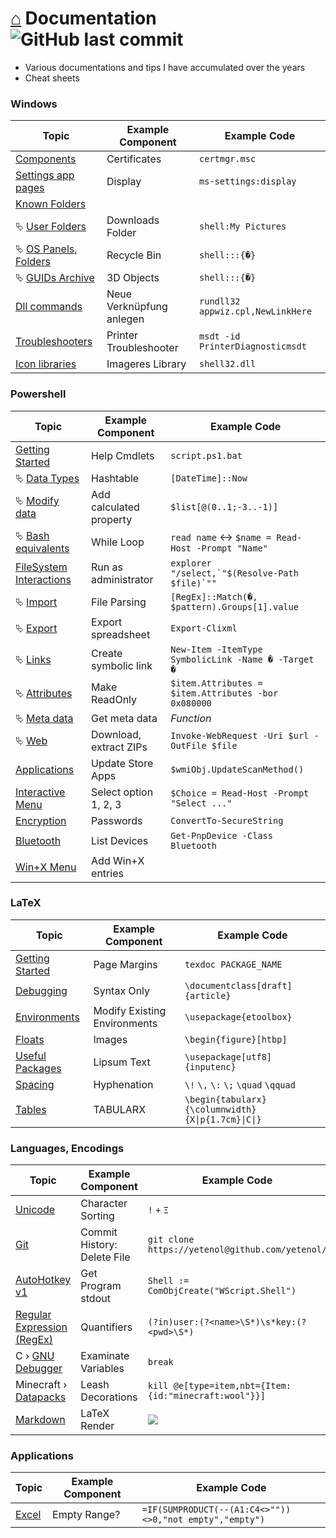 # [⌂](README.md) Documentation ![GitHub last commit](https://img.shields.io/github/last-commit/yetenol/doc?color=white)

- Various documentations and tips I have accumulated over the years
- Cheat sheets

### Windows

| Topic                                                     | Example Component        | Example Code                      |
| --------------------------------------------------------- | ------------------------ | --------------------------------- |
| [Components](windows/components.md)                       | Certificates             | `certmgr.msc`                     |
| [Settings app pages](windows/settings.md)                 | Display                  | `ms-settings:display`             |
| [Known Folders](windows/known-folders/known-folders.md)   |                          |                                   |
| ⮱ [User Folders](windows/known-folders/user-folders.md)   | Downloads Folder         | `shell:My Pictures`               |
| ⮱ [OS Panels, Folders](windows/known-folders/guids.md)    | Recycle Bin              | `shell:::{�}`                     |
| ⮱ [GUIDs Archive](windows/known-folders/guids-archive.md) | 3D Objects               | `shell:::{�}`                     |
| [Dll commands](windows/dll.md)                            | Neue Verknüpfung anlegen | `rundll32 appwiz.cpl,NewLinkHere` |
| [Troubleshooters](windows/troubleshooters.md)             | Printer Troubleshooter   | `msdt -id PrinterDiagnosticmsdt`  |
| [Icon libraries](windows/icons.md)                        | Imageres Library         | `shell32.dll`                     |


### Powershell

| Topic                                                          | Example Component       | Example Code                                        |
| -------------------------------------------------------------- | ----------------------- | --------------------------------------------------- |
| [Getting Started](powershell/powershell.md)                    | Help Cmdlets            | `script.ps1.bat`                                    |
| ⮱ [Data Types](powershell/data-types.md)                       | Hashtable               | `[DateTime]::Now`                                   |
| ⮱ [Modify data](powershell/filesystem/modify.md)               | Add calculated property | `$list[@(0..1;-3..-1)]`                             |
| ⮱ [Bash equivalents](powershell/bash-equivalents.md)           | While Loop              | `read name` <-> `$name = Read-Host -Prompt "Name"`  |
| [FileSystem Interactions](powershell/filesystem/filesystem.md) | Run as administrator    | ``explorer "/select,`"$(Resolve-Path $file)`""``    |
| ⮱ [Import](powershell/filesystem/import.md)                    | File Parsing            | `[RegEx]::Match(�, $pattern).Groups[1].value`       |
| ⮱ [Export](powershell/filesystem/export.md)                    | Export spreadsheet      | `Export-Clixml`                                     |
| ⮱ [Links](powershell/filesystem/links.md)                      | Create symbolic link    | `New-Item -ItemType SymbolicLink -Name � -Target �` |
| ⮱ [Attributes](powershell/filesystem/file-attributes.md)       | Make ReadOnly           | `$item.Attributes = $item.Attributes -bor 0x080000` |
| ⮱ [Meta data](powershell/filesystem/metadata.md)               | Get meta data           | _Function_                                          |
| ⮱ [Web](powershell/filesystem/web.md)                          | Download, extract ZIPs  | `Invoke-WebRequest -Uri $url -OutFile $file`        |
| [Applications](powershell/applications.md)                     | Update Store Apps       | `$wmiObj.UpdateScanMethod()`                        |
| [Interactive Menu](powershell/menu.md)                         | Select option 1, 2, 3   | `$Choice = Read-Host -Prompt "Select ..."`          |
| [Encryption](powershell/encryption.md)                         | Passwords               | `ConvertTo-SecureString`                            |
| [Bluetooth](powershell/bluetooth.md)                           | List Devices            | `Get-PnpDevice -Class Bluetooth`                    |
| [Win+X Menu](windows/win-x.md)                                 | Add Win+X entries       |                                                     |


### LaTeX

| Topic                                 | Example Component            | Example Code                                       |
| ------------------------------------- | ---------------------------- | -------------------------------------------------- |
| [Getting Started](latex/latex.md)     | Page Margins                 | `texdoc PACKAGE_NAME`                              |
| [Debugging](latex/debugging.md)       | Syntax Only                  | `\documentclass[draft]{article}`                   |
| [Environments](latex/environments.md) | Modify Existing Environments | `\usepackage{etoolbox}`                            |
| [Floats](latex/floats.md)             | Images                       | `\begin{figure}[htbp]`                             |
| [Useful Packages](latex/packages.md)  | Lipsum Text                  | `\usepackage[utf8]{inputenc}`                      |
| [Spacing](latex/spacing.md)           | Hyphenation                  | `\!` `\,` `\:` `\;` `\quad` `\qquad`               |
| [Tables](latex/tables.md)             | TABULARX                     | `\begin{tabularx}{\columnwidth}{X\|p{1.7cm}\|C\|}` |




### Languages, Encodings

| Topic                                            | Example Component           | Example Code                                                                      |
| ------------------------------------------------ | --------------------------- | --------------------------------------------------------------------------------- |
| [Unicode](languages/unicode.md)                  | Character Sorting           | `!` `+` `Ξ`                                                                       |
| [Git](languages/git.md)                          | Commit History: Delete File | `git clone https://yetenol@github.com/yetenol/`                                   |
| [AutoHotkey v1](languages/autohotkey.md)         | Get Program stdout          | `Shell := ComObjCreate("WScript.Shell")`                                          |
| [Regular Expression (RegEx)](languages/regex.md) | Quantifiers                 | `(?in)user:(?<name>\S*)\s*key:(?<pwd>\S*)`                                        |
| C › [GNU Debugger](languages/gdb.md)             | Examinate Variables         | `break`                                                                           |
| Minecraft › [Datapacks](languages/minecraft.md)  | Leash Decorations           | `kill @e[type=item,nbt={Item:{id:"minecraft:wool"}}]`                             |
| [Markdown](languages/markdown.md)                | LaTeX Render                | <img src="https://render.githubusercontent.com/render/math?math=\int_0^1{\pi^2}"> |


### Applications

| Topic                  | Example Component | Example Code                                            |
| ---------------------- | ----------------- | ------------------------------------------------------- |
| [Excel](apps/excel.md) | Empty Range?      | `=IF(SUMPRODUCT(--(A1:C4<>""))<>0,"not empty","empty")` |
